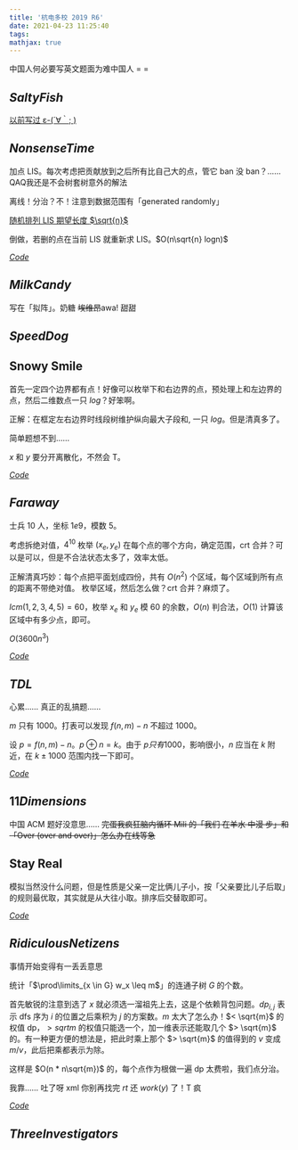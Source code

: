 ```yaml
---
title: '杭电多校 2019 R6'
date: 2021-04-23 11:25:40
tags: 
mathjax: true
---
```


中国人何必要写英文题面为难中国人 = =

## $Salty Fish$

[以前写过 ε-(´∀｀; )](https://imilyx.github.io/2020/12/26/%E3%80%90%E5%AD%A6%E4%B9%A0%E7%AC%94%E8%AE%B0%E3%80%91%E6%9C%80%E5%A4%A7%E6%9D%83%E9%97%AD%E5%90%88%E5%AD%90%E5%9B%BE/)

## $Nonsense Time$

加点 LIS。每次考虑把贡献放到之后所有比自己大的点，管它 ban 没 ban？……QAQ我还是不会树套树意外的解法

离线！分治？不！注意到数据范围有「generated randomly」

[随机排列 LIS 期望长度 $\sqrt{n}$](https://www.zhihu.com/question/266958886)

倒做，若删的点在当前 LIS 就重新求 LIS。$O(n\sqrt{n} logn)$

[$Code$](http://acm.hdu.edu.cn/viewcode.php?rid=35876629)

## $Milk Candy$

写在「拟阵」。奶糖 ~~埃维昂~~awa! 甜甜

## $Speed Dog$

## Snowy Smile

首先一定四个边界都有点！好像可以枚举下和右边界的点，预处理上和左边界的点，然后二维数点一只 $log$？好笨啊。

正解：在框定左右边界时线段树维护纵向最大子段和, 一只 $log$。但是清真多了。

简单题想不到……

$x$ 和 $y$ 要分开离散化，不然会 T。

[$Code$](http://acm.hdu.edu.cn/viewcode.php?rid=35877158)

## $Faraway$

士兵 $10$ 人，坐标 $1e9$，模数 $5$。

考虑拆绝对值，$4^10$ 枚举 $(x_e, y_e)$ 在每个点的哪个方向，确定范围，crt 合并？可以是可以，但是不合法状态太多了，效率太低。

正解清真巧妙：每个点把平面划成四份，共有 $O(n^2)$ 个区域，每个区域到所有点的距离不带绝对值。
枚举区域，然后怎么做？crt 合并？麻烦了。

$lcm(1, 2, 3, 4, 5) = 60$，枚举 $x_e$ 和 $y_e$ 模 $60$ 的余数，$O(n)$ 判合法，$O(1)$ 计算该区域中有多少点，即可。

$O(3600n^3)$

[$Code$](http://acm.hdu.edu.cn/viewcode.php?rid=35881862)

## $TDL$

心累…… 真正的乱搞题……

$m$ 只有 $1000$。打表可以发现 $f(n, m) - n$ 不超过 $1000$。

设 $p = f(n, m) - n$。$p \oplus n = k$。由于 $p 只有 1000$，影响很小，$n$ 应当在 $k$ 附近，在 $k \pm 1000$ 范围内找一下即可。

[$Code$](http://acm.hdu.edu.cn/viewcode.php?rid=35882023)

## $11 Dimensions$

中国 ACM 题好没意思…… ~~完蛋我疯狂脑内循环 Mili 的「我们 在羊水 中漫 步」和「Over (over and over)」怎么办在线等急~~

## Stay Real

模拟当然没什么问题，但是性质是父亲一定比俩儿子小，按「父亲要比儿子后取」的规则最优取，其实就是从大往小取。排序后交替取即可。

[$Code$](http://acm.hdu.edu.cn/viewcode.php?rid=35882179)

## $Ridiculous Netizens$

事情开始变得有一丢丢意思

统计「$\prod\limits_{x \in G} w_x \leq m$」的连通子树 $G$ 的个数。

首先敏锐的注意到选了 $x$ 就必须选一溜祖先上去，这是个依赖背包问题。$dp_{i, j}$ 表示 dfs 序为 $i$ 的位置之后乘积为 $j$ 的方案数。$m$ 太大了怎么办！$< \sqrt{m}$ 的权值 dp，$> sqrt{m}$ 的权值只能选一个，加一维表示还能取几个 $> \sqrt{m}$ 的。有一种更方便的想法是，把此时乘上那个 $> \sqrt{m}$ 的值得到的 $v$ 变成 $m / v$，此后把乘都表示为除。

这样是 $O(n * n\sqrt{m})$ 的，每个点作为根做一遍 dp 太费啦，我们点分治。

我靠…… 吐了呀 xml 你别再找完 $rt$ 还 $work(y)$ 了！T 疯

[$Code$](http://acm.hdu.edu.cn/viewcode.php?rid=35883168)

## $Three Investigators$

